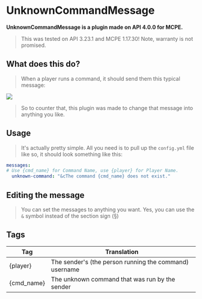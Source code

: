 # UnknownCommandMessage

**UnknownCommandMessage is a plugin made on API 4.0.0 for MCPE.**
> This was tested on API 3.23.1 and MCPE 1.17.30! Note, warranty is not promised. 

## What does this do?
> When a player runs a command, it should send them this typical message:

<img src="https://cdn.discordapp.com/attachments/375005361154949120/891306297776042034/unknown.png">

> So to counter that, this plugin was made to change that message into anything you like.

## Usage
> It's actually pretty simple. All you need is to pull up the ``config.yml`` file like so, it should look something like this:
```yaml
messages:
# Use {cmd_name} for Command Name, use {player} for Player Name.
  unknown-command: "&cThe command {cmd_name} does not exist."
```

## Editing the message
> You can set the messages to anything you want. Yes, you can use the ``&`` symbol instead of the section sign (§) 

## Tags

| Tag | Translation |
| --- | --- |
| {player} | The sender's (the person running the command) username |
| {cmd_name} | The unknown command that was run by the sender |
